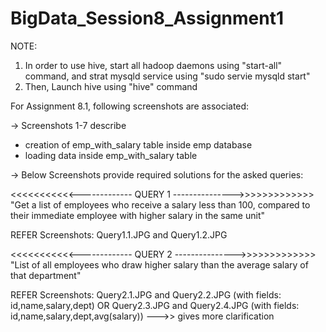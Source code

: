 # BigData_Session8_Assignment1

NOTE:
1. In order to use hive, start all hadoop daemons using "start-all" command, and strat mysqld service using "sudo servie mysqld start"
2. Then, Launch hive using "hive" command

For Assignment 8.1, following screenshots are associated:

-> Screenshots 1-7 describe
* creation of emp_with_salary table inside emp database
* loading data inside emp_with_salary table

-> Below Screenshots provide required solutions for the asked queries:

<<<<<<<<<<<------------- QUERY 1 --------------->>>>>>>>>>>>>
"Get a list of employees who receive a salary less than 100, compared to their immediate employee with higher salary in the same unit"

REFER Screenshots: Query1.1.JPG and Query1.2.JPG

<<<<<<<<<<<------------- QUERY 2 --------------->>>>>>>>>>>>>
"List of all employees who draw higher salary than the average salary of that department"

REFER Screenshots: 
Query2.1.JPG and Query2.2.JPG (with fields: id,name,salary,dept)
OR
Query2.3.JPG and Query2.4.JPG (with fields: id,name,salary,dept,avg(salary))   --->> gives more clarification
